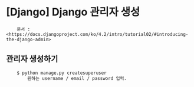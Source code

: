 # [Django] Django 관리자 생성

```
    문서 : <https://docs.djangoproject.com/ko/4.2/intro/tutorial02/#introducing-the-django-admin>
```

## 관리자 생성하기
```bash
    $ python manage.py createsuperuser
        원하는 username / email / password 입력.
```
